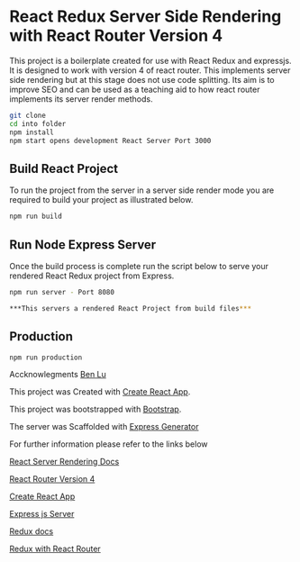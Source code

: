 # React Redux Server Side Rendering with React Router Version 4

This project is a boilerplate created for use with React Redux and expressjs. It is designed to work with version 4 of react router. This implements server side rendering but at this stage does not use code splitting. Its aim is to improve SEO and can be used as a teaching aid to how react router implements its server render methods.

```bash
git clone 
cd into folder
npm install
npm start opens development React Server Port 3000
```

## Build React Project

To run the project from the server in a server side render mode you are required to build your project as illustrated below.

```bash
npm run build
```

## Run Node Express Server

Once the build process is complete run the script below to serve your rendered React Redux project from Express.

```bash
npm run server - Port 8080

***This servers a rendered React Project from build files***
```

## Production
```bash
npm run production
```


Accknowlegments [Ben Lu](https://medium.com/@benlugit)

This project was Created with [Create React App](https://github.com/facebookincubator/create-react-app).

This project was bootstrapped with [Bootstrap](http://getbootstrap.com/).

The server was Scaffolded with [Express Generator](https://expressjs.com/en/starter/generator.html) 


For further information please refer to the links below


[React Server Rendering Docs](https://reacttraining.com/react-router/web/guides/server-rendering)

[React Router Version 4](https://reacttraining.com/react-router/)

[Create React App](https://github.com/facebookincubator/create-react-app)

[Express js Server](https://expressjs.com/)

[Redux docs](http://redux.js.org/docs/introduction/)

[Redux with React Router](http://redux.js.org/docs/advanced/UsageWithReactRouter.html)

